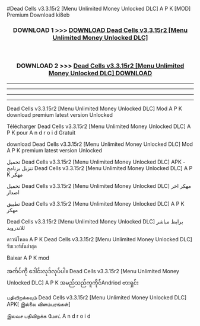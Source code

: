 #Dead Cells  v3.3.15r2 [Menu Unlimited Money Unlocked DLC] A P K [MOD] Premium Download ki8eb



<div align="center">

<h3>DOWNLOAD 1 >>> <a href="https://teeasianyam.web.app?sq=Dead Cells  v3.3.15r2 [Menu Unlimited Money Unlocked DLC]">DOWNLOAD Dead Cells  v3.3.15r2 [Menu Unlimited Money Unlocked DLC] </a></h3><br>

<h3>DOWNLOAD 2 >>> <a href="https://teeasianyam.web.app?sq=Dead Cells  v3.3.15r2 [Menu Unlimited Money Unlocked DLC] ">Dead Cells  v3.3.15r2 [Menu Unlimited Money Unlocked DLC]  DOWNLOAD </a></h3>

</div>


----------------------------------------------------------

----------------------------------------------------------

----------------------------------------------------------

----------------------------------------------------------


Dead Cells  v3.3.15r2 [Menu Unlimited Money Unlocked DLC]  Mod A P K download premium latest version Unlocked

Télécharger Dead Cells  v3.3.15r2 [Menu Unlimited Money Unlocked DLC]  A P K pour A n d r o i d Gratuit

download Dead Cells  v3.3.15r2 [Menu Unlimited Money Unlocked DLC]  Mod A P K premium latest version Unlocked

تحميل Dead Cells  v3.3.15r2 [Menu Unlimited Money Unlocked DLC]  APK - تنزيل برنامج Dead Cells  v3.3.15r2 [Menu Unlimited Money Unlocked DLC]  A P K مهكر

تحميل Dead Cells  v3.3.15r2 [Menu Unlimited Money Unlocked DLC]  مهكر اخر اصدار

تطبيق Dead Cells  v3.3.15r2 [Menu Unlimited Money Unlocked DLC]  A P K مهكر

Dead Cells  v3.3.15r2 [Menu Unlimited Money Unlocked DLC]  برابط مباشر للاندرويد

ดาวน์โหลด A P K Dead Cells  v3.3.15r2 [Menu Unlimited Money Unlocked DLC]  รับเวอร์ชันล่าสุด

Baixar A P K mod

အက်ပ်ကို ဒေါင်းလုဒ်လုပ်ပါ။ Dead Cells  v3.3.15r2 [Menu Unlimited Money Unlocked DLC]  A P K အမည်သည်ကူကိုင်Andriod ဗားရှင်း

பதிவிறக்கவும் Dead Cells  v3.3.15r2 [Menu Unlimited Money Unlocked DLC]  APK[ இல்லை விளம்பரங்கள்] 
 
இலவச பதிவிறக்க மோட் A n d r o i d



